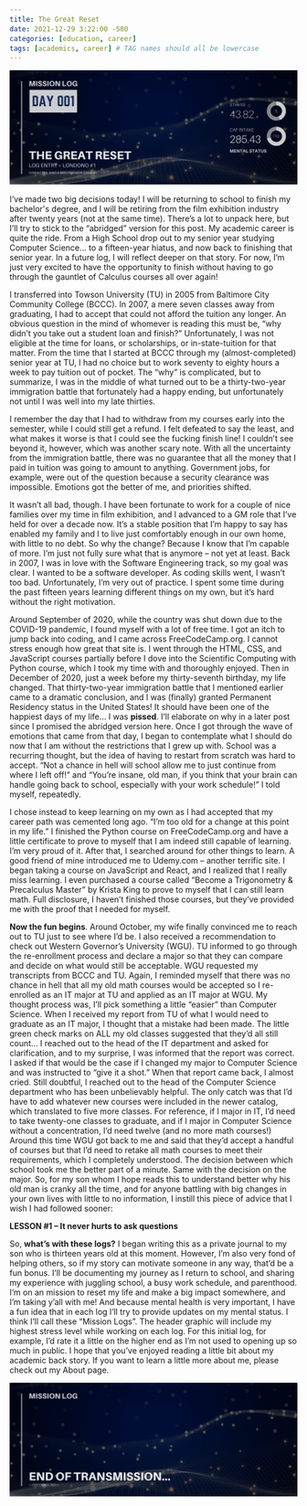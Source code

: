 ```yaml
---
title: The Great Reset
date: 2021-12-29 3:22:00 -500
categories: [education, career]
tags: [academics, career] # TAG names should all be lowercase
---
```


![entry001 header image](/assets/images/entry001.png)

I’ve made two big decisions today! I will be returning to school to finish my bachelor's degree, and I will be retiring from the film exhibition industry after twenty years (not at the same time). There’s a lot to unpack here, but I’ll try to stick to the “abridged” version for this post. My academic career is quite the ride. From a High School drop out to my senior year studying Computer Science… to a fifteen-year hiatus, and now back to finishing that senior year. In a future log, I will reflect deeper on that story. For now, I’m just very excited to have the opportunity to finish without having to go through the gauntlet of Calculus courses all over again!

I transferred into Towson University (TU) in 2005 from Baltimore City Community College (BCCC). In 2007, a mere seven classes away from graduating, I had to accept that could not afford the tuition any longer. An obvious question in the mind of whomever is reading this must be, “why didn’t you take out a student loan and finish?” Unfortunately, I was not eligible at the time for loans, or scholarships, or in-state-tuition for that matter. From the time that I started at BCCC through my (almost-completed) senior year at TU, I had no choice but to work seventy to eighty hours a week to pay tuition out of pocket. The “why” is complicated, but to summarize, I was in the middle of what turned out to be a thirty-two-year immigration battle that fortunately had a happy ending, but unfortunately not until I was well into my late thirties.

I remember the day that I had to withdraw from my courses early into the semester, while I could still get a refund. I felt defeated to say the least, and what makes it worse is that I could see the fucking finish line! I couldn’t see beyond it, however, which was another scary note. With all the uncertainty from the immigration battle, there was no guarantee that all the money that I paid in tuition was going to amount to anything. Government jobs, for example, were out of the question because a security clearance was impossible. Emotions got the better of me, and priorities shifted.

It wasn’t all bad, though. I have been fortunate to work for a couple of nice families over my time in film exhibition, and I advanced to a GM role that I’ve held for over a decade now. It’s a stable position that I’m happy to say has enabled my family and I to live just comfortably enough in our own home, with little to no debt. So why the change? Because I know that I’m capable of more. I’m just not fully sure what that is anymore – not yet at least. Back in 2007, I was in love with the Software Engineering track, so my goal was clear. I wanted to be a software developer. As coding skills went, I wasn’t too bad. Unfortunately, I’m very out of practice. I spent some time during the past fifteen years learning different things on my own, but it’s hard without the right motivation.

Around September of 2020, while the country was shut down due to the COVID-19 pandemic, I found myself with a lot of free time. I got an itch to jump back into coding, and I came across FreeCodeCamp.org. I cannot stress enough how great that site is. I went through the HTML, CSS, and JavaScript courses partially before I dove into the Scientific Computing with Python course, which I took my time with and thoroughly enjoyed. Then in December of 2020, just a week before my thirty-seventh birthday, my life changed. That thirty-two-year immigration battle that I mentioned earlier came to a dramatic conclusion, and I was (finally) granted Permanent Residency status in the United States! It should have been one of the happiest days of my life… I was **pissed**. I’ll elaborate on why in a later post since I promised the abridged version here.
Once I got through the wave of emotions that came from that day, I began to contemplate what I should do now that I am without the restrictions that I grew up with. School was a recurring thought, but the idea of having to restart from scratch was hard to accept. “Not a chance in hell will school allow me to just continue from where I left off!” and “You’re insane, old man, if you think that your brain can handle going back to school, especially with your work schedule!” I told myself, repeatedly.

I chose instead to keep learning on my own as I had accepted that my career path was cemented long ago. “I’m too old for a change at this point in my life.” I finished the Python course on FreeCodeCamp.org and have a little certificate to prove to myself that I am indeed still capable of learning. I’m very proud of it. After that, I searched around for other things to learn. A good friend of mine introduced me to Udemy.com – another terrific site. I began taking a course on JavaScript and React, and I realized that I really miss learning. I even purchased a course called “Become a Trigonometry & Precalculus Master” by Krista King to prove to myself that I can still learn math. Full disclosure, I haven’t finished those courses, but they’ve provided me with the proof that I needed for myself.

**Now the fun begins**. Around October, my wife finally convinced me to reach out to TU just to see where I’d be. I also received a recommendation to check out Western Governor’s University (WGU). TU informed to go through the re-enrollment process and declare a major so that they can compare and decide on what would still be acceptable. WGU requested my transcripts from BCCC and TU. Again, I reminded myself that there was no chance in hell that all my old math courses would be accepted so I re-enrolled as an IT major at TU and applied as an IT major at WGU. My thought process was, I’ll pick something a little “easier” than Computer Science.
When I received my report from TU of what I would need to graduate as an IT major, I thought that a mistake had been made. The little green check marks on ALL my old classes suggested that they’d all still count… I reached out to the head of the IT department and asked for clarification, and to my surprise, I was informed that the report was correct. I asked if that would be the case if I changed my major to Computer Science and was instructed to “give it a shot.” When that report came back, I almost cried. Still doubtful, I reached out to the head of the Computer Science department who has been unbelievably helpful. The only catch was that I’d have to add whatever new courses were included in the newer catalog, which translated to five more classes. For reference, if I major in IT, I’d need to take twenty-one classes to graduate, and if I major in Computer Science without a concentration, I’d need twelve (and no more math courses!) Around this time WGU got back to me and said that they’d accept a handful of courses but that I’d need to retake all math courses to meet their requirements, which I completely understood. The decision between which school took me the better part of a minute. Same with the decision on the major. So, for my son whom I hope reads this to understand better why his old man is cranky all the time, and for anyone battling with big changes in your own lives with little to no information, I instill this piece of advice that I wish I had followed sooner:

**LESSON #1 – It never hurts to ask questions**

So, **what’s with these logs?** I began writing this as a private journal to my son who is thirteen years old at this moment. However, I’m also very fond of helping others, so if my story can motivate someone in any way, that’d be a fun bonus. I’ll be documenting my journey as I return to school, and sharing my experience with juggling school, a busy work schedule, and parenthood. I’m on an mission to reset my life and make a big impact somewhere, and I’m taking y’all with me! And because mental health is very important, I have a fun idea that in each log I’ll try to provide updates on my mental status. I think I’ll call these “Mission Logs”. The header graphic will include my highest stress level while working on each log. For this initial log, for example, I’d rate it a little on the higher end as I’m not used to opening up so much in public. I hope that you’ve enjoyed reading a little bit about my academic back story. If you want to learn a little more about me, please check out my About page.

![end of transmission footer image](/assets/images/end-transmission.png)
